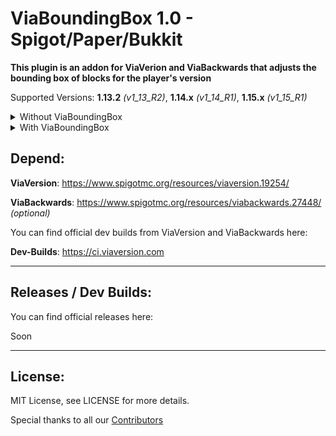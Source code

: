 # ViaBoundingBox 1.0 - Spigot/Paper/Bukkit

**This plugin is an addon for ViaVerion and ViaBackwards that adjusts the bounding box of blocks for the player's version**

Supported Versions:
**1.13.2** _(v1_13_R2)_, **1.14.x** _(v1_14_R1)_, **1.15.x** _(v1_15_R1)_

<details>
  <summary>Without ViaBoundingBox</summary>
  
  ![without](https://i.imgur.com/qdkv4lh.gif)
  
</details>

<details>
  <summary>With ViaBoundingBox</summary>
  
  ![with](https://i.imgur.com/ZKgxuQr.gif)
  
</details>

Depend:
--------
**ViaVersion**: https://www.spigotmc.org/resources/viaversion.19254/

**ViaBackwards**: https://www.spigotmc.org/resources/viabackwards.27448/ _(optional)_

You can find official dev builds from ViaVersion and ViaBackwards here:

**Dev-Builds**: https://ci.viaversion.com

--------

Releases / Dev Builds:
--------
You can find official releases here:

Soon

----------

License:
--------

MIT License, see LICENSE for more details.


Special thanks to all our [Contributors](https://github.com/ForceUpdate1/ViaBoundingBox/graphs/contributors)